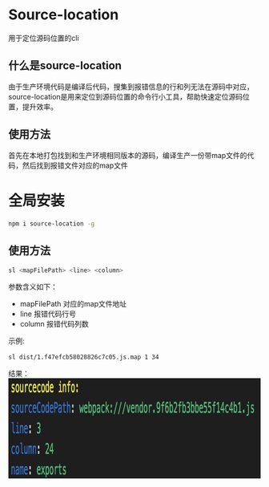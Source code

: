 # Source-location
用于定位源码位置的cli

## 什么是source-location
由于生产环境代码是编译后代码，搜集到报错信息的行和列无法在源码中对应，source-location是用来定位到源码位置的命令行小工具，帮助快速定位源码位置，提升效率。

## 使用方法
首先在本地打包找到和生产环境相同版本的源码，编译生产一份带map文件的代码，然后找到报错文件对应的map文件

# 全局安装
```bash
npm i source-location -g
```

## 使用方法
```bash
sl <mapFilePath> <line> <column>
```
参数含义如下：
* mapFilePath 对应的map文件地址
* line 报错代码行号
* column 报错代码列数

示例:
```bash
sl dist/1.f47efcb58028826c7c05.js.map 1 34 
```

结果：
<img src="./lib/img/res.png" width="775" height="200"><br />


